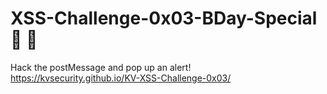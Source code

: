 # XSS-Challenge-0x03-BDay-Special🤩 🥳
Hack the postMessage and pop up an alert!<br>
https://kvsecurity.github.io/KV-XSS-Challenge-0x03/
